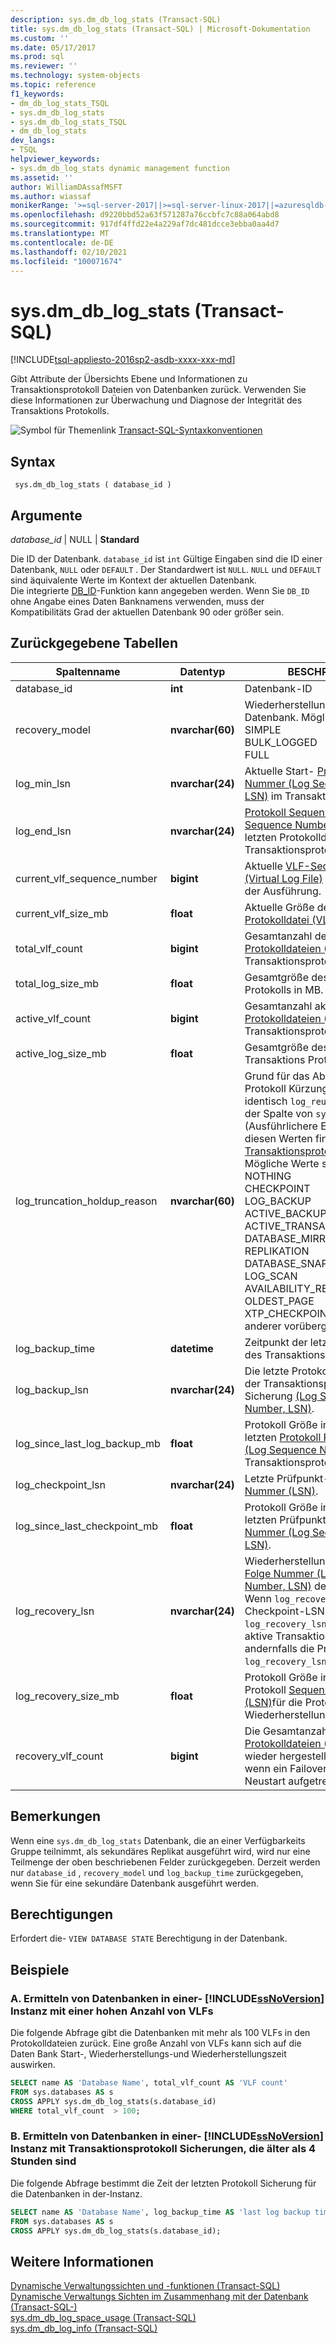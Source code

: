 ```yaml
---
description: sys.dm_db_log_stats (Transact-SQL)
title: sys.dm_db_log_stats (Transact-SQL) | Microsoft-Dokumentation
ms.custom: ''
ms.date: 05/17/2017
ms.prod: sql
ms.reviewer: ''
ms.technology: system-objects
ms.topic: reference
f1_keywords:
- dm_db_log_stats_TSQL
- sys.dm_db_log_stats
- sys.dm_db_log_stats_TSQL
- dm_db_log_stats
dev_langs:
- TSQL
helpviewer_keywords:
- sys.dm_db_log_stats dynamic management function
ms.assetid: ''
author: WilliamDAssafMSFT
ms.author: wiassaf
monikerRange: '>=sql-server-2017||>=sql-server-linux-2017||=azuresqldb-mi-current'
ms.openlocfilehash: d9220bbd52a63f571287a76ccbfc7c88a064abd8
ms.sourcegitcommit: 917df4ffd22e4a229af7dc481dcce3ebba0aa4d7
ms.translationtype: MT
ms.contentlocale: de-DE
ms.lasthandoff: 02/10/2021
ms.locfileid: "100071674"
---
```

# <a name="sysdm_db_log_stats-transact-sql"></a>sys.dm_db_log_stats (Transact-SQL)   
[!INCLUDE[tsql-appliesto-2016sp2-asdb-xxxx-xxx-md](../../includes/tsql-appliesto-2016sp2-asdb-xxxx-xxx-md.md)]

Gibt Attribute der Übersichts Ebene und Informationen zu Transaktionsprotokoll Dateien von Datenbanken zurück. Verwenden Sie diese Informationen zur Überwachung und Diagnose der Integrität des Transaktions Protokolls.   
  
 ![Symbol für Themenlink](../../database-engine/configure-windows/media/topic-link.gif "Symbol für Themenlink") [Transact-SQL-Syntaxkonventionen](../../t-sql/language-elements/transact-sql-syntax-conventions-transact-sql.md)  
  
## <a name="syntax"></a>Syntax  
  
```  
 sys.dm_db_log_stats ( database_id )
```  
  
## <a name="arguments"></a>Argumente  

*database_id* | NULL | **Standard**

Die ID der Datenbank. `database_id` ist `int` Gültige Eingaben sind die ID einer Datenbank, `NULL` oder `DEFAULT` . Der Standardwert ist `NULL`. `NULL` und `DEFAULT` sind äquivalente Werte im Kontext der aktuellen Datenbank.  
Die integrierte [DB_ID](../../t-sql/functions/db-id-transact-sql.md)-Funktion kann angegeben werden. Wenn Sie `DB_ID` ohne Angabe eines Daten Banknamens verwenden, muss der Kompatibilitäts Grad der aktuellen Datenbank 90 oder größer sein.

  
## <a name="tables-returned"></a>Zurückgegebene Tabellen  
  
|Spaltenname|Datentyp|BESCHREIBUNG|  
|-----------------|---------------|-----------------|  
|database_id    |**int**    |Datenbank-ID |  
|recovery_model |**nvarchar(60)**   |   Wiederherstellungs Modell der Datenbank. Mögliche Werte sind: <br /> SIMPLE<br /> BULK_LOGGED <br /> FULL |  
|log_min_lsn    |**nvarchar(24)**   |   Aktuelle Start- [Protokoll Folge Nummer (Log Sequence Number, LSN)](../../relational-databases/sql-server-transaction-log-architecture-and-management-guide.md#Logical_Arch) im Transaktionsprotokoll.|  
|log_end_lsn    |**nvarchar(24)**   |   [Protokoll Sequenznummer (Log Sequence Number, LSN)](../../relational-databases/sql-server-transaction-log-architecture-and-management-guide.md#Logical_Arch) des letzten Protokolldaten Satzes im Transaktionsprotokoll.|  
|current_vlf_sequence_number    |**bigint** |   Aktuelle [VLF-Sequenznummer (Virtual Log File)](../../relational-databases/sql-server-transaction-log-architecture-and-management-guide.md#physical_arch) zum Zeitpunkt der Ausführung.|  
|current_vlf_size_mb    |**float**  |   Aktuelle Größe der [virtuellen Protokolldatei (VLF)](../../relational-databases/sql-server-transaction-log-architecture-and-management-guide.md#physical_arch) in MB.|   
|total_vlf_count    |**bigint** |   Gesamtanzahl der [virtuellen Protokolldateien (VLFs)](../../relational-databases/sql-server-transaction-log-architecture-and-management-guide.md#physical_arch) im Transaktionsprotokoll. |  
|total_log_size_mb  |**float**  |   Gesamtgröße des Transaktions Protokolls in MB. |  
|active_vlf_count   |**bigint** |   Gesamtanzahl aktiver [virtueller Protokolldateien (VLFs)](../../relational-databases/sql-server-transaction-log-architecture-and-management-guide.md#physical_arch) im Transaktionsprotokoll.|  
|active_log_size_mb |**float**  |   Gesamtgröße des aktiven Transaktions Protokolls in MB.|  
|log_truncation_holdup_reason   |**nvarchar(60)**   |   Grund für das Abschneiden der Protokoll Kürzung. Der Wert ist identisch  `log_reuse_wait_desc` mit der Spalte von `sys.databases` .  (Ausführlichere Erläuterungen zu diesen Werten finden Sie [im Transaktionsprotokoll](../../relational-databases/logs/the-transaction-log-sql-server.md).) <br />Mögliche Werte sind: <br />NOTHING<br />CHECKPOINT<br />LOG_BACKUP<br />ACTIVE_BACKUP_OR_RESTORE<br />ACTIVE_TRANSACTION<br />DATABASE_MIRRORING<br />REPLIKATION<br />DATABASE_SNAPSHOT_CREATION<br />LOG_SCAN<br />AVAILABILITY_REPLICA<br />OLDEST_PAGE<br />XTP_CHECKPOINT<br />anderer vorübergehender |  
|log_backup_time    |**datetime**   |   Zeitpunkt der letzten Sicherung des Transaktions Protokolls.|   
|log_backup_lsn |**nvarchar(24)**   |   Die letzte Protokoll Folge Nummer der Transaktionsprotokoll Sicherung [(Log Sequence Number, LSN)](../../relational-databases/sql-server-transaction-log-architecture-and-management-guide.md#Logical_Arch).|   
|log_since_last_log_backup_mb   |**float**  |   Protokoll Größe in MB seit der letzten [Protokoll Folge Nummer (Log Sequence Number, LSN)](../../relational-databases/sql-server-transaction-log-architecture-and-management-guide.md#Logical_Arch)der Transaktionsprotokoll Sicherung.|  
|log_checkpoint_lsn |**nvarchar(24)**   |   Letzte Prüfpunkt- [Protokoll Folge Nummer (LSN)](../../relational-databases/sql-server-transaction-log-architecture-and-management-guide.md#Logical_Arch).|  
|log_since_last_checkpoint_mb   |**float**  |   Protokoll Größe in MB seit der letzten Prüfpunkt- [Protokoll Folge Nummer (Log Sequence Number, LSN)](../../relational-databases/sql-server-transaction-log-architecture-and-management-guide.md#Logical_Arch).|  
|log_recovery_lsn   |**nvarchar(24)**   |   Wiederherstellungs- [Protokoll Folge Nummer (Log Sequence Number, LSN)](../../relational-databases/sql-server-transaction-log-architecture-and-management-guide.md#Logical_Arch) der Datenbank. Wenn `log_recovery_lsn` vor der Checkpoint-LSN auftritt, `log_recovery_lsn` ist die älteste aktive Transaktions-LSN, andernfalls die Prüfpunkt- `log_recovery_lsn` LSN.|  
|log_recovery_size_mb   |**float**  |   Protokoll Größe in MB seit Protokoll [Sequenznummer (LSN)](../../relational-databases/sql-server-transaction-log-architecture-and-management-guide.md#Logical_Arch)für die Protokoll Wiederherstellung.|  
|recovery_vlf_count |**bigint** |   Die Gesamtanzahl der [virtuellen Protokolldateien (VLFs)](../../relational-databases/sql-server-transaction-log-architecture-and-management-guide.md#physical_arch) , die wieder hergestellt werden sollen, wenn ein Failover oder ein Server Neustart aufgetreten ist. |  


## <a name="remarks"></a>Bemerkungen
Wenn eine `sys.dm_db_log_stats` Datenbank, die an einer Verfügbarkeits Gruppe teilnimmt, als sekundäres Replikat ausgeführt wird, wird nur eine Teilmenge der oben beschriebenen Felder zurückgegeben.  Derzeit werden nur `database_id` , `recovery_model` und `log_backup_time` zurückgegeben, wenn Sie für eine sekundäre Datenbank ausgeführt werden.   

## <a name="permissions"></a>Berechtigungen  
Erfordert die- `VIEW DATABASE STATE` Berechtigung in der Datenbank.   
  
## <a name="examples"></a>Beispiele  

### <a name="a-determining-databases-in-a-ssnoversion-instance-with-high-number-of-vlfs"></a>A. Ermitteln von Datenbanken in einer- [!INCLUDE[ssNoVersion](../../includes/ssnoversion-md.md)] Instanz mit einer hohen Anzahl von VLFs   
Die folgende Abfrage gibt die Datenbanken mit mehr als 100 VLFs in den Protokolldateien zurück. Eine große Anzahl von VLFs kann sich auf die Daten Bank Start-, Wiederherstellungs-und Wiederherstellungszeit auswirken.

```sql  
SELECT name AS 'Database Name', total_vlf_count AS 'VLF count' 
FROM sys.databases AS s
CROSS APPLY sys.dm_db_log_stats(s.database_id) 
WHERE total_vlf_count  > 100;
```   

### <a name="b-determining-databases-in-a-ssnoversion-instance-with-transaction-log-backups-older-than-4-hours"></a>B. Ermitteln von Datenbanken in einer- [!INCLUDE[ssNoVersion](../../includes/ssnoversion-md.md)] Instanz mit Transaktionsprotokoll Sicherungen, die älter als 4 Stunden sind   
Die folgende Abfrage bestimmt die Zeit der letzten Protokoll Sicherung für die Datenbanken in der-Instanz.

```sql  
SELECT name AS 'Database Name', log_backup_time AS 'last log backup time' 
FROM sys.databases AS s
CROSS APPLY sys.dm_db_log_stats(s.database_id); 
```

## <a name="see-also"></a>Weitere Informationen  
[Dynamische Verwaltungssichten und -funktionen &#40;Transact-SQL&#41;](../../relational-databases/system-dynamic-management-views/system-dynamic-management-views.md)   
[Dynamische Verwaltungs Sichten im Zusammenhang mit der Datenbank &#40;Transact-SQL-&#41;](../../relational-databases/system-dynamic-management-views/database-related-dynamic-management-views-transact-sql.md)   
[sys.dm_db_log_space_usage &#40;Transact-SQL&#41;](../../relational-databases/system-dynamic-management-views/sys-dm-db-log-space-usage-transact-sql.md)   
[sys.dm_db_log_info &#40;Transact-SQL&#41;](../../relational-databases/system-dynamic-management-views/sys-dm-db-log-info-transact-sql.md)    
  
